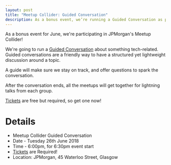 ```yaml
---
layout: post
title: "Meetup Collider: Guided Conversation"
description: As a bonus event, we’re running a Guided Conversation as part of Meetup Collider. 6pm, Tuesday 26th June 2018, at JPMorgan.
---
```


As a bonus event for June, we're participating in JPMorgan's Meetup Collider!

We're going to run a [Guided Conversation](http://guidedconversations.org/) about something tech-related. Guided conversations are a friendly way to have a structured yet lightweight discussion around a topic.

A guide will make sure we stay on track, and offer questions to spark the conversation.

After the conversation ends, all the meetups will get together for lightning talks from each group.

[Tickets](https://ti.to/codecraftconf/meetupcollider) are free but required, so get one now!

# Details
* Meetup Collider Guided Conversation
* Date - Tuesday 26th June 2018
* Time - 6:00pm, for 6:30pm event start
* [Tickets](https://ti.to/codecraftconf/meetupcollider) are Required!
* Location: JPMorgan, 45 Waterloo Street, Glasgow
